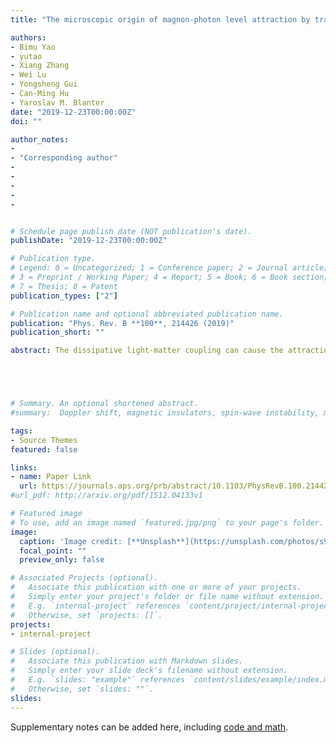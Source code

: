 ```yaml
---
title: "The microscopic origin of magnon-photon level attraction by traveling waves: Theory and experiment"

authors:
- Bimu Yao
- yutao
- Xiang Zhang
- Wei Lu
- Yongsheng Gui
- Can-Ming Hu
- Yaroslav M. Blanter
date: "2019-12-23T00:00:00Z"
doi: ""

author_notes:
-
- "Corresponding author"
- 
-
-
-
-


# Schedule page publish date (NOT publication's date).
publishDate: "2019-12-23T00:00:00Z"

# Publication type.
# Legend: 0 = Uncategorized; 1 = Conference paper; 2 = Journal article;
# 3 = Preprint / Working Paper; 4 = Report; 5 = Book; 6 = Book section;
# 7 = Thesis; 8 = Patent
publication_types: ["2"]

# Publication name and optional abbreviated publication name.
publication: "Phys. Rev. B **100**, 214426 (2019)"
publication_short: ""

abstract: The dissipative light-matter coupling can cause the attraction of two energy levels, i.e., level attraction, when competing with the coherent coupling that induces usual Rabi-level splitting. The level attraction shows attractive potential for topological information processing. However, the underlying microscopic quantum mechanism of dissipative coupling still remains unclear although the behavior has been understood to root in the non-Hermitian physics, which brings difficulties in quantifying and manipulating the competition between coherence and dissipation and thereby the flexible control of level attraction. Here, by coupling a magnon mode to a cavity supporting both standing and traveling waves, we identify the traveling-wave state to be responsible for magnon-photon dissipative coupling. By characterizing the radiative broadening of a magnon linewidth, we quantify the coherent and dissipative coupling strengths and their competition. The effective magnon-photon coupling strength, as a net result of competition, is analytically presented using quantum theory to show good agreement with measurements. In this manner, we extend the control dimension of level attraction by tuning field torque on magnetization or global cavity geometry. Our findings provide insights on engineered coupled harmonic oscillator systems.





# Summary. An optional shortened abstract.
#summary:  Doppler shift, magnetic insulators, spin-wave instability, magnon-magnon interactions.

tags:
- Source Themes
featured: false

links:
- name: Paper Link
  url: https://journals.aps.org/prb/abstract/10.1103/PhysRevB.100.214426
#url_pdf: http://arxiv.org/pdf/1512.04133v1

# Featured image
# To use, add an image named `featured.jpg/png` to your page's folder. 
image:
  caption: 'Image credit: [**Unsplash**](https://unsplash.com/photos/s9CC2SKySJM)'
  focal_point: ""
  preview_only: false

# Associated Projects (optional).
#   Associate this publication with one or more of your projects.
#   Simply enter your project's folder or file name without extension.
#   E.g. `internal-project` references `content/project/internal-project/index.md`.
#   Otherwise, set `projects: []`.
projects:
- internal-project

# Slides (optional).
#   Associate this publication with Markdown slides.
#   Simply enter your slide deck's filename without extension.
#   E.g. `slides: "example"` references `content/slides/example/index.md`.
#   Otherwise, set `slides: ""`.
slides:
---
```


Supplementary notes can be added here, including [code and math](https://sourcethemes.com/academic/docs/writing-markdown-latex/).
